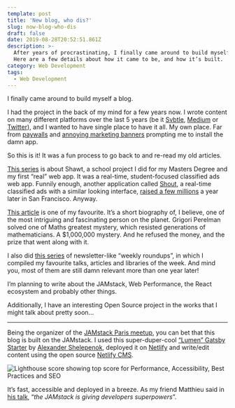 ```yaml
---
template: post
title: 'New blog, who dis?'
slug: now-blog-who-dis
draft: false
date: 2019-08-28T20:52:51.861Z
description: >-
  After years of procrastinating, I finally came around to build myself a blog.
  Here are a few details about how it came to be, and how it’s built.
category: Web Development
tags:
  - Web Development
---
```

I finally came around to build myself a blog.

I had the project in the back of my mind for a few years now. I wrote content on many different platforms over the last 5 years (be it [Svbtle](https://shawt.svbtle.com), [Medium](https://medium.com/@phacks) or [Twitter](https://twitter.com/phacks)), and I wanted to have single place to have it all. My own place. Far from [paywalls](https://www.theregister.co.uk/2017/03/24/medium_five_bucks_a_month_for_nothing/) and [annoying marketing banners](https://medium.com/@nikitonsky/medium-is-a-poor-choice-for-blogging-bb0048d19133) prompting me to install the damn app.

So this is it! It was a fun process to go back to and re-read my old articles.

[This series](https://phacks.dev/category/personal-projects/) is about Shawt, a school project I did for my Masters Degree and my first “real” web app. It was a real-time, student-focused classified ads web app. Funnily enough, another application called [Shout](https://techcrunch.com/2015/01/23/shout-offers-a-new-take-on-location-based-social-networking-by-ditching-anonymity/), a real-time classified ads with a similar looking interface, [raised a few millions](https://www.crunchbase.com/organization/shout-app) a year later in San Francisco. Anyway.

[This article](https://phacks.dev/posts/how-grigori-perelman-solved-one-of-maths-greatest-mystery/) is one of my favourite. It’s a short biography of, I believe, one of the most intriguing and fascinating person on the planet. Grigori Perelman solved one of Maths greatest mystery, which resisted generations of mathematicians. A $1,000,000 mystery. And he refused the money, and the prize that went along with it.

I also did [this series](https://phacks.dev/category/weekly-roundup/) of newsletter-like “weekly roundups”, in which I compiled my favourite talks, articles and libraries of the week. And mind you, most of them are still damn relevant more than one year later!

I’m planning to write about the JAMstack, Web Performance, the React ecosystem and probably other things.

Additionally, I have an interesting Open Source project in the works that I might talk about pretty soon…

- - -

Being the organizer of the [JAMstack Paris meetup](https://jamstack.paris), you can bet that this blog is built on the JAMstack. I used this super-duper-cool [“Lumen” Gatsby Starter](https://github.com/alxshelepenok/gatsby-starter-lumen) by [Alexander Shelepenok](https://twitter.com/alxshelepenok), deployed it on [Netlify](https://netlify.com) and write/edit content using the open source [Netlify CMS](netlifycms.org).

![Lighthouse score showing top score for Performance, Accessibility, Best Practices and SEO](/media/capture-d’écran-2019-08-28-à-23.31.15.png "Lighthouse score showing top score for Performance, Accessibility, Best Practices and SEO")

It’s fast, accessible and deployed in a breeze. As my friend Matthieu said in [his talk](https://www.youtube.com/watch?v=cUgIeAS-9Do), “_the JAMstack is giving developers superpowers_”.
